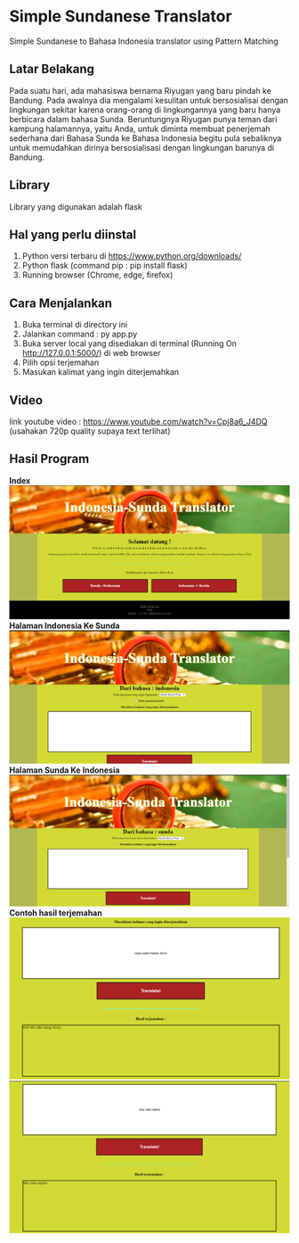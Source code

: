 # Simple Sundanese Translator
Simple Sundanese to Bahasa Indonesia translator using Pattern Matching

## Latar Belakang
Pada suatu hari, ada mahasiswa bernama Riyugan yang baru pindah ke Bandung. Pada awalnya dia mengalami kesulitan untuk bersosialisai dengan lingkungan sekitar karena orang-orang di lingkungannya yang baru hanya berbicara dalam bahasa Sunda. Beruntungnya Riyugan punya teman dari kampung halamannya, yaitu Anda, untuk diminta membuat penerjemah sederhana dari Bahasa Sunda ke Bahasa Indonesia begitu pula sebaliknya untuk memudahkan dirinya bersosialisasi dengan lingkungan barunya di Bandung.

## Library
Library yang digunakan adalah flask

## Hal yang perlu diinstal
1. Python versi terbaru di https://www.python.org/downloads/
2. Python flask (command pip : pip install flask)
3. Running browser (Chrome, edge, firefox)

## Cara Menjalankan
1. Buka terminal di directory ini
2. Jalankan command : py app.py
3. Buka server local yang disediakan di terminal (Running On http://127.0.0.1:5000/) di web browser
4. Pilih opsi terjemahan
5. Masukan kalimat yang ingin diterjemahkan

## Video
link youtube video : https://www.youtube.com/watch?v=Cpj8a6_J4DQ
(usahakan 720p quality supaya text terlihat)

## Hasil Program

**Index**
![Index](https://github.com/margunwa123/Simple-Sundanese-Translator/blob/master/static/tampilan/Index.png)
**Halaman Indonesia Ke Sunda**
![Indo To Sunda Page](https://github.com/margunwa123/Simple-Sundanese-Translator/blob/master/static/tampilan/indoToSundaPage.png)
**Halaman Sunda Ke Indonesia**
![Sunda To Indo Page](https://github.com/margunwa123/Simple-Sundanese-Translator/blob/master/static/tampilan/sundaToIndoPage.png)
**Contoh hasil terjemahan**
![1](https://github.com/margunwa123/Simple-Sundanese-Translator/blob/master/static/tampilan/contohHasilTerjemahan1.png)
![2](https://github.com/margunwa123/Simple-Sundanese-Translator/blob/master/static/tampilan/contohHasilTerjemahan2.png)


